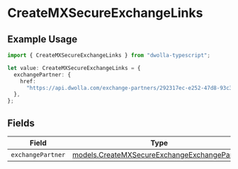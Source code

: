 # CreateMXSecureExchangeLinks

## Example Usage

```typescript
import { CreateMXSecureExchangeLinks } from "dwolla-typescript";

let value: CreateMXSecureExchangeLinks = {
  exchangePartner: {
    href:
      "https://api.dwolla.com/exchange-partners/292317ec-e252-47d8-93c3-2d128e037aa4",
  },
};
```

## Fields

| Field                                                                                              | Type                                                                                               | Required                                                                                           | Description                                                                                        |
| -------------------------------------------------------------------------------------------------- | -------------------------------------------------------------------------------------------------- | -------------------------------------------------------------------------------------------------- | -------------------------------------------------------------------------------------------------- |
| `exchangePartner`                                                                                  | [models.CreateMXSecureExchangeExchangePartner](../models/createmxsecureexchangeexchangepartner.md) | :heavy_minus_sign:                                                                                 | N/A                                                                                                |